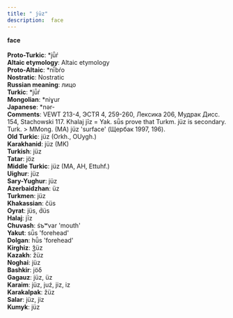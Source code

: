 ```yaml
---
title: " jüz"
description:  face
---
```

<p data-pagefind-weight="0.5">
<strong> face</strong><br><br>
<strong>Proto-Turkic</strong>:  *jǖŕ<br>
<strong>Altaic etymology</strong>:  Altaic etymology<br>
<strong> Proto-Altaic</strong>:  *nī́bŕo<br>
<strong>Nostratic</strong>:  Nostratic<br>
<strong>Russian meaning</strong>:  лицо<br>
<strong>Turkic</strong>:  *jǖŕ<br>
<strong>Mongolian</strong>:  *niɣur<br>
<strong>Japanese</strong>:  *nǝr-<br>
<strong>Comments</strong>:  VEWT 213-4, ЭСТЯ 4, 259-260, Лексика 206, Мудрак Дисс. 154, Stachowski 117. Khalaj jīz = Yak. sǖs prove that Turkm. jüz is secondary. Turk. > MMong. (MA) jüz 'surface' (Щербак 1997, 196).<br>
<strong>Old Turkic</strong>:  jüz (Orkh., OUygh.)<br>
<strong>Karakhanid</strong>:  jüz (MK)<br>
<strong>Turkish</strong>:  jüz<br>
<strong>Tatar</strong>:  jöz<br>
<strong>Middle Turkic</strong>:  jüz (MA, AH, Ettuhf.)<br>
<strong>Uighur</strong>:  jüz<br>
<strong>Sary-Yughur</strong>:  jüz<br>
<strong>Azerbaidzhan</strong>:  üz<br>
<strong>Turkmen</strong>:  jüz<br>
<strong>Khakassian</strong>:  čüs<br>
<strong>Oyrat</strong>:  jüs, d́üs<br>
<strong>Halaj</strong>:  jīz<br>
<strong>Chuvash</strong>:  śъʷvar 'mouth'<br>
<strong>Yakut</strong>:  sǖs 'forehead'<br>
<strong>Dolgan</strong>:  hǖs 'forehead'<br>
<strong>Kirghiz</strong>:  ǯüz<br>
<strong>Kazakh</strong>:  žüz<br>
<strong>Noghai</strong>:  jüz<br>
<strong>Bashkir</strong>:  jöδ<br>
<strong>Gagauz</strong>:  jüz, üz<br>
<strong>Karaim</strong>:  jüz, juź, jiz, iz<br>
<strong>Karakalpak</strong>:  žüz<br>
<strong>Salar</strong>:  jüz, jiz<br>
<strong>Kumyk</strong>:  jüz<br>

</p>
